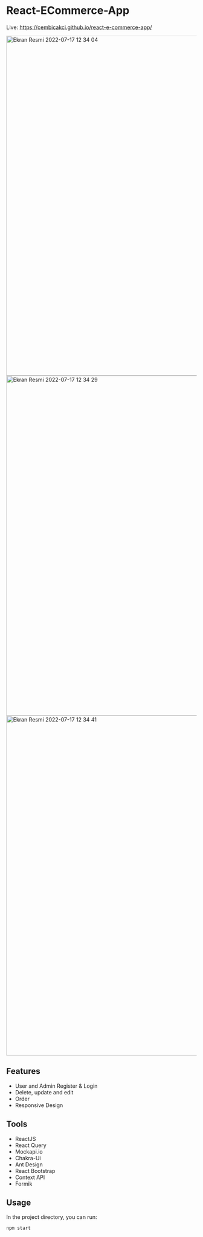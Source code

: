 # React-ECommerce-App

Live: https://cembicakci.github.io/react-e-commerce-app/

<img width="900" alt="Ekran Resmi 2022-07-17 12 34 04" src="https://user-images.githubusercontent.com/73403359/179392453-2ecc8a1c-5c57-4bb4-b18e-ddd4611328c8.png">
<img width="900" alt="Ekran Resmi 2022-07-17 12 34 29" src="https://user-images.githubusercontent.com/73403359/179392455-f9fc68dc-6ddb-4d3c-9353-c73a9195c3aa.png">
<img width="900" alt="Ekran Resmi 2022-07-17 12 34 41" src="https://user-images.githubusercontent.com/73403359/179392456-d28a6dd4-85a3-4496-9e00-270846a0994c.png">




## Features
* User and Admin Register & Login
* Delete, update and edit
* Order
* Responsive Design

## Tools
* ReactJS
* React Query
* Mockapi.io
* Chakra-Ui
* Ant Design
* React Bootstrap
* Context API
* Formik


## Usage

In the project directory, you can run:
```
npm start
```
